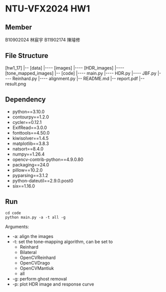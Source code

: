 # NTU-VFX2024 HW1

## Member
B10902024 林宸宇
B11902174 陳璿修

## File Structure
[hw1_17]
|-- [data]
|---- [images]
|---- [HDR_images]
|---- [tone_mapped_images]
|-- [code]
|---- main.py
|---- HDR.py
|---- JBF.py
|---- Reinhard.py
|---- alignment.py
|-- README.md
|-- report.pdf
|-- result.png

## Dependency
- python==3.10.0
- contourpy==1.2.0
- cycler==0.12.1
- ExifRead==3.0.0
- fonttools==4.50.0
- kiwisolver==1.4.5
- matplotlib==3.8.3
- natsort==8.4.0
- numpy==1.26.4
- opencv-contrib-python==4.9.0.80
- packaging==24.0
- pillow==10.2.0
- pyparsing==3.1.2
- python-dateutil==2.9.0.post0
- six==1.16.0

## Run
```
cd code
python main.py -a -t all -g
```
Arguments:
- \-a: align the images
- \-t: set the tone-mapping algorithm, can be set to
	- Reinhard
	- Bilateral
	- OpenCVReinhard
	- OpenCVDrago
	- OpenCVMantiuk
	- all
- \-g: perform ghost removal
- \-p: plot HDR image and response curve 

